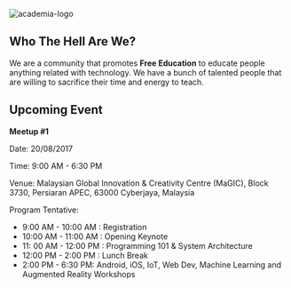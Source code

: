 ![academia-logo](https://raw.githubusercontent.com/DevconX/academia/master/assets/academia-logo.png)

## Who The Hell Are We?

We are a community that promotes **Free Education** to educate people anything related with technology. We have a bunch of talented people that are willing to sacrifice their time and energy to teach.

## Upcoming Event

**Meetup #1**

Date: 20/08/2017

Time: 9:00 AM - 6:30 PM

Venue: Malaysian Global Innovation & Creativity Centre (MaGIC), Block 3730, Persiaran APEC, 63000 Cyberjaya, Malaysia

Program Tentative:

* 9:00 AM - 10:00 AM : Registration
* 10:00 AM - 11:00 AM : Opening Keynote
* 11: 00 AM - 12:00 PM : Programming 101 & System Architecture
* 12:00 PM - 2:00 PM : Lunch Break
* 2:00 PM - 6:30 PM: Android, iOS, IoT, Web Dev, Machine Learning and Augmented Reality Workshops

